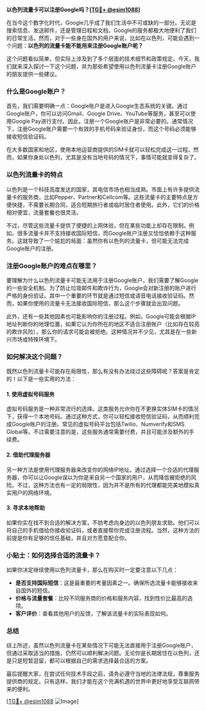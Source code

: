 **以色列流量卡可以注册Google吗？[[TG💪+ @esim1088](https://t.me/s/esim1088)]**

在当今这个数字化时代，Google几乎成了我们生活中不可或缺的一部分。无论是搜索信息、发送邮件，还是管理日程和文档，Google的服务都极大地便利了我们的日常生活。然而，对于一些身在国外的用户来说，比如在以色列，可能会遇到一个问题：**以色列的流量卡能不能用来注册Google账户呢？**

这个问题看似简单，但实际上涉及到了多个层面的技术细节和政策规定。今天，我们就来深入探讨一下这个问题，并为那些希望使用以色列流量卡注册Google账户的朋友提供一些建议。

### 什么是Google账户？

首先，我们需要明确一点：Google账户是进入Google生态系统的关键。通过Google账户，你可以访问Gmail、Google Drive、YouTube等服务，甚至可以使用Google Pay进行支付。因此，注册一个Google账户是非常必要的。通常情况下，注册Google账户需要一个有效的手机号码来验证身份，而这个号码必须能够接收短信验证码。

在大多数国家和地区，使用本地运营商提供的SIM卡就可以轻松完成这一过程。然而，如果你身处以色列，尤其是没有当地号码的情况下，事情可能就变得复杂了。

### 以色列流量卡的特点

以色列是一个科技高度发达的国家，其电信市场也相当成熟。市面上有许多提供流量卡的服务商，比如Pepper、Partner和Cellcom等。这些流量卡的主要特点是方便快捷，不需要长期合同，适合短期旅行者或临时居住者使用。此外，它们的价格相对便宜，流量套餐也很灵活。

不过，尽管这些流量卡提供了便捷的上网体验，但在某些功能上却存在限制。例如，很多流量卡并不支持接收国际短信，而Google账户注册又恰恰依赖于这种服务。这就导致了一个尴尬的局面：虽然你有以色列的流量卡，但可能无法完成Google账户的注册。

### 注册Google账户的难点在哪里？

要理解为什么以色列流量卡可能无法用于注册Google账户，我们需要了解Google的一些安全机制。为了防止垃圾邮件和欺诈行为，Google会对新注册的账户进行严格的身份验证。其中一个重要的环节就是通过短信或语音电话接收验证码。然而，如果你使用的流量卡无法接收国际短信，那么这个步骤就会出现问题。

此外，还有一些其他因素也可能影响你的注册过程。例如，Google可能会根据IP地址判断你的地理位置，如果它认为你所在的地区不适合注册账户（比如存在较高的欺诈风险），那么你的请求可能会被拒绝。这种情况并不少见，尤其是在一些新兴市场或特殊环境下。

### 如何解决这个问题？

既然以色列流量卡可能存在局限性，那么有没有办法绕过这些障碍呢？答案是肯定的！以下是一些实用的方法：

#### 1. 使用虚拟号码服务
虚拟号码服务是一种非常流行的选择。这类服务允许你在不更换实体SIM卡的情况下，获得一个本地号码。通过这种方式，你可以轻松接收短信验证码，从而顺利完成Google账户的注册。常见的虚拟号码平台包括Twilio、Numverify和SMS Global等。不过需要注意的是，这些服务通常需要付费，并且可能涉及额外的手续费。

#### 2. 借助代理服务器
另一种方法是使用代理服务器来改变你的网络IP地址。通过选择一个合适的代理服务器，你可以让Google误以为你是来自另一个国家的用户，从而降低被拒绝的风险。不过，这种方法也有一定的局限性，因为并不是所有的代理都能完美地模拟真实用户的网络环境。

#### 3. 寻求本地帮助
如果你实在找不到合适的解决方案，不妨考虑向身边的以色列朋友求助。他们可以将自己的手机借给你接收验证码，或者直接帮你完成注册流程。当然，这种方法的前提是你有足够的信任基础，并且对方愿意配合你。

### 小贴士：如何选择合适的流量卡？

如果你决定继续使用以色列流量卡，那么在购买时一定要注意以下几点：

- **是否支持国际短信**：这是最重要的考量因素之一。确保所选流量卡能够接收来自国外的短信。
- **价格与流量套餐**：比较不同服务商的价格和服务内容，找到性价比最高的选项。
- **客户评价**：查看其他用户的反馈，了解该流量卡的实际表现如何。

### 总结

综上所述，虽然以色列流量卡在某些情况下可能无法直接用于注册Google账户，但通过采取适当的措施，仍然可以顺利解决问题。无论你是长期居住在以色列，还是只是短暂逗留，都可以根据自己的需求选择最合适的方案。

最后提醒大家，在尝试任何技术手段之前，请务必遵守当地的法律法规，尊重服务提供商的规定。只有这样，我们才能在这个充满机遇的世界中更好地享受互联网带来的便利。

[[TG💪+ @esim1088](https://t.me/s/esim1088) ![Image](https://i.postimg.cc/4NQfJmqS/Snipaste-2025-05-13-00-14-12.png)]